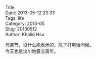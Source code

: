 Title:   
Date: 2013-05-12 23:33  
Tags: life  
Category: 2013-05  
Slug:  20130512   
Author: Khalid Hsu  
  
母亲节，没什么能表示的，除了打电话问候。  
今天也是汶川地震五周年。  
  
  
